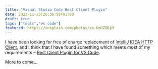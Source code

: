 ```yaml
---
title: "Visual Studio Code Rest Client Plugin"
date: 2023-11-25T20:36:58+01:00
draft: true
tags: ["tools","vs code"]
featured: https://unsplash.com/photos/kn-UmDZQDjM
---
```


I have been looking for free of charge replacement of [IntelliJ IDEA HTTP 
Client][idea-http-client], and I think that I have found something which 
meets most of my requirements &ndash; [Rest Client Plugin for VS Code][vs-rest-client].

More to come...

[idea-http-client]: https://www.jetbrains.com/help/idea/http-client-in-product-code-editor.html
[vs-rest-client]: https://marketplace.visualstudio.com/items?itemName=humao.rest-client